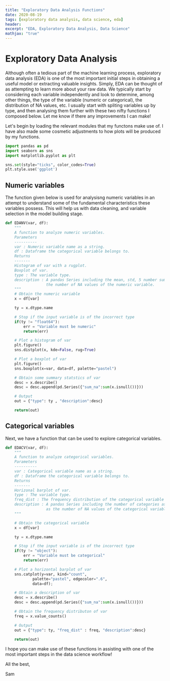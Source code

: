 ```yaml
---
title: "Exploratory Data Analysis Functions"
date: 2020-08-19
tags: [exploratory data analysis, data science, eda]
header:
excerpt: "EDA, Exploratory Data Analysis, Data Science"
mathjax: "true"
---
```


# Exploratory Data Analysis

Although often a tedious part of the machine learning process, exploratory data analysis (EDA) is one of the most important initial steps in obtaining a useful model or extracting valuable insights. Simply, EDA can be thought of as attempting to learn more about your raw data. We typically start by considering each variable independently and look to determine, among other things, the type of the variable (numeric or categorical), the distribution of NA values, etc. I usually start with spliting variables up by type, and then analysing them further with these two nifty functions I composed below. Let me know if there any improvements I can make!

Let's begin by loading the relevant modules that my functons make use of. I have also made some cosmetic adjustments to how plots will be produced by my functions.


```python
import pandas as pd	
import seaborn as sns	
import matplotlib.pyplot as plt	

sns.set(style="ticks", color_codes=True)	
plt.style.use('ggplot')	
```

## Numeric variables
The function given below is used for analysisng numeric variables in an attempt to understand some of the fundamental characteristics these variables possess. This will help us with data cleaning, and variable selection in the model building stage.


```python
def EDANV(var, df):	
    """	
    A function to analyze numeric variables.	
    Parameters	
    ----------	
    var : Numeric variable name as a string.	
    df : Dataframe the categorical variable belongs to.	
    Returns	
    -------	
    Histogram of var with a rugplot.	
    Boxplot of var.	
    type : The variable type.	
    description : A pandas Series including the mean, std, 5 number summary, and 	
                  the number of NA values of the numeric variable.	
    """	
    # Obtain the numeric variable	
    x = df[var]	

    ty = x.dtype.name	

    # Stop if the input variable is of the incorrect type	
    if(ty != "float64"):	
        err = "Variable must be numeric"	
        return(err)	

    # Plot a histogram of var	
    plt.figure()	
    sns.distplot(x, kde=False, rug=True)	

    # Plot a boxplot of var	
    plt.figure()	
    sns.boxplot(x=var, data=df, palette="pastel")	

    # Obtain some summary statstics of var	
    desc = x.describe()	
    desc = desc.append(pd.Series({"sum_na":sum(x.isnull())}))	

    # Output	
    out = {"type": ty , "description":desc}	

    return(out)
```

## Categorical variables
Next, we have a function that can be used to explore categorical variables.


```python
def EDACV(var, df):	
    """	
    A function to analyze categorical variables.	
    Parameters	
    ----------	
    var : Categorical variable name as a string.	
    df : Dataframe the categorical variable belongs to.	
    Returns	
    -------	
    Horizonal barplot of var.	
    type : The variable type.	
    freq_dist : The frequency distribution of the categorical variable	
    description : A pandas Series including the number of categories as well	
                  as the number of NA values of the categorical variable.	
    """	

    # Obtain the categorical variable	
    x = df[var]	

    ty = x.dtype.name	

    # Stop if the input variable is of the incorrect type	
    if(ty != "object"):	
        err = "Variable must be categorical"	
        return(err)	

    # Plot a horizontal barplot of var	
    sns.catplot(y=var, kind="count",	
            palette="pastel", edgecolor=".6",	
            data=df);	

    # Obtain a description of var	
    desc = x.describe()	
    desc = desc.append(pd.Series({"sum_na":sum(x.isnull())}))	

    # Obtain the frequency distributon of var	
    freq = x.value_counts()	

    # Output	
    out = {"type": ty, "freq_dist" : freq, "description":desc}	

    return(out)	
```

I hope you can make use of these functions in assisting with one of the most important steps in the data science workflow! 

All the best,

Sam
